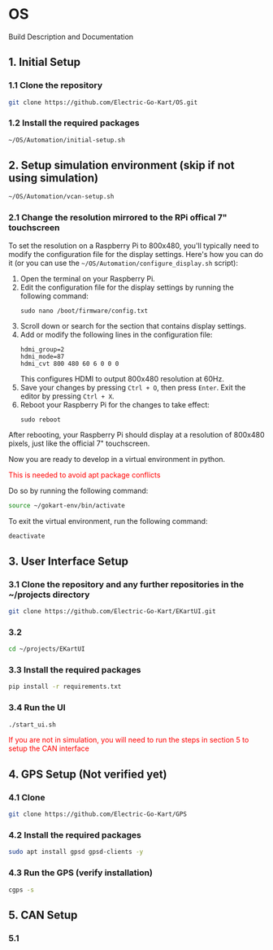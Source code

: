 # OS
Build Description and Documentation

## 1. Initial Setup
### 1.1 Clone the repository
```bash
git clone https://github.com/Electric-Go-Kart/OS.git
```
### 1.2 Install the required packages
```bash
~/OS/Automation/initial-setup.sh
```
## 2. Setup simulation environment (skip if not using simulation)
```bash
~/OS/Automation/vcan-setup.sh
```
### 2.1 Change the resolution mirrored to the RPi offical 7" touchscreen
To set the resolution on a Raspberry Pi to 800x480, you'll typically need to modify the configuration file for the display settings. Here's how you can do it (or you can use the `~/OS/Automation/configure_display.sh` script):

1. Open the terminal on your Raspberry Pi.
2. Edit the configuration file for the display settings by running the following command:
   ```
   sudo nano /boot/firmware/config.txt
   ```
3. Scroll down or search for the section that contains display settings.
4. Add or modify the following lines in the configuration file:
   ```
   hdmi_group=2
   hdmi_mode=87
   hdmi_cvt 800 480 60 6 0 0 0
   ```
   This configures HDMI to output 800x480 resolution at 60Hz.
5. Save your changes by pressing `Ctrl + O`, then press `Enter`. Exit the editor by pressing `Ctrl + X`.
6. Reboot your Raspberry Pi for the changes to take effect:
   ```
   sudo reboot
   ```

After rebooting, your Raspberry Pi should display at a resolution of 800x480 pixels, just like the official 7" touchscreen.

Now you are ready to develop in a virtual environment in python.

<span style="color:red">This is needed to avoid apt package conflicts</span>

Do so by running the following command:
```bash
source ~/gokart-env/bin/activate
```
To exit the virtual environment, run the following command:
```bash
deactivate
```

## 3. User Interface Setup
### 3.1 Clone the repository and any further repositories in the ~/projects directory
```bash
git clone https://github.com/Electric-Go-Kart/EKartUI.git
```
### 3.2 
```bash
cd ~/projects/EKartUI
```
### 3.3 Install the required packages
```bash
pip install -r requirements.txt
```
### 3.4 Run the UI
```bash
./start_ui.sh
```
<span style="color:red">If you are not in simulation, you will need to run the steps in section 5 to setup the CAN interface</span>

## 4. GPS Setup (Not verified yet)
### 4.1 Clone
```bash
git clone https://github.com/Electric-Go-Kart/GPS
```
### 4.2 Install the required packages
```bash
sudo apt install gpsd gpsd-clients -y
```
### 4.3 Run the GPS (verify installation)
```bash
cgps -s
```

## 5. CAN Setup
### 5.1 

